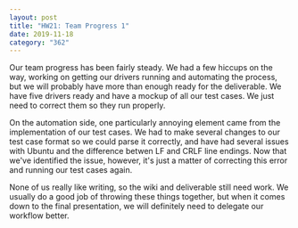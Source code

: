 ```yaml
---
layout: post
title: "HW21: Team Progress 1"
date: 2019-11-18
category: "362"
---
```


Our team progress has been fairly steady. We had a few hiccups on the way, working on getting our drivers running and automating the process, but we will probably have more than enough ready for the deliverable. We have five drivers ready and have a mockup of all our test cases. We just need to correct them so they run properly.

On the automation side, one particularly annoying element came from the implementation of our test cases. We had to make several changes to our test case format so we could parse it correctly, and have had several issues with Ubuntu and the difference betwen LF and CRLF line endings. Now that we've identified the issue, however, it's just a matter of correcting this error and running our test cases again.

None of us really like writing, so the wiki and deliverable still need work. We usually do a good job of throwing these things together, but when it comes down to the final presentation, we will definitely need to delegate our workflow better.